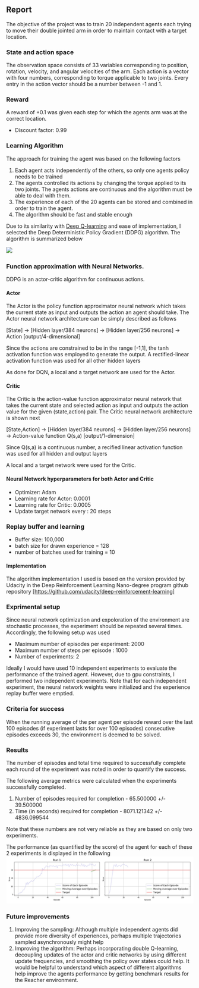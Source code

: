 ## Report

The objective of the project was to train 20 independent agents each trying to move their double jointed arm in order to maintain contact with a target location.

### State and action space

The observation space consists of 33 variables corresponding to position, rotation, velocity, and angular velocities of the arm. Each action is a vector with four numbers, corresponding to torque applicable to two joints. Every entry in the action vector should be a number between -1 and 1.

### Reward

A reward of +0.1 was given each step for which the agents arm was at the correct location.

- Discount factor: 0.99

### Learning Algorithm

The approach for training the agent was based on the following factors

1. Each agent acts independently of the others, so only one agents policy needs to be trained
2. The agents controlled its actions by changing the torque applied to its two joints. The agents actions are continuous and the algorithm must be able to deal with them.
3. The experience of each of the 20 agents can be stored and combined in order to train the agent.
4. The algorithm should be fast and stable enough

Due to its similarity with [Deep Q-learning](https://www.nature.com/articles/nature14236) and ease of implementation, I selected the Deep Deterministic Policy Gradient (DDPG) algorithm.
The algorithm is summarized below

![](https://spinningup.openai.com/en/latest/_images/math/5811066e89799e65be299ec407846103fcf1f746.svg)

### Function approximation with Neural Networks.

DDPG is an actor-critic algorithm for continuous actions. 

#### Actor

The Actor is the policy function approximator neural network which takes the current state as input and outputs the action an agent should take. The Actor neural network architecture can be simply described as follows

[State] -> [Hidden layer/384 neurons] -> [Hidden layer/256 neurons] -> Action [output/4-dimensional]

Since the actions are constrained to be in the range [-1,1], the tanh activation function was employed to generate the output. A rectified-linear activation function was used for all other hidden layers

As done for DQN, a local and a target network are used for the Actor. 

#### Critic

The Critic is the action-value function approximator neural network that takes the current state and selected action as input and outputs the action value for the given (state,action) pair. The Critic neural network architecture is shown next

[State,Action] -> [Hidden layer/384 neurons] -> [Hidden layer/256 neurons] -> Action-value function Q(s,a) [output/1-dimension]

Since Q(s,a) is a continuous number, a recified linear activation function was used for all hidden and output layers

A local and a target network were used for the Critic. 

#### Neural Network hyperparameters for both Actor and Critic
- Optimizer: Adam
- Learning rate for Actor: 0.0001
- Learning rate for Critic: 0.0005
- Update target network every : 20 steps

### Replay buffer and learning

- Buffer size: 100,000
- batch size for drawn experience = 128
- number of batches used for training = 10

#### Implementation
The algorithm implementation I used is based on the version provided by Udacity in the Deep Reinforcement Learning Nano-degree program github repository [https://github.com/udacity/deep-reinforcement-learning]


### Exprimental setup

Since neural network optimization and expoloration of the environment are stochastic processes, the experiment should be repeated several times. Accordingly, the following setup was used

- Maximum number of episodes per experiment: 2000
- Maximum number of steps per episode : 1000
- Number of experiments: 2

Ideally I would have used 10 independent experiments to evaluate the performance of the trained agent. However, due to gpu constraints, I performed two independent experiments.
Note that for each independent experiment, the neural network weights were initialized and the experience replay buffer were emptied.


### Criteria for success

When the running average of the per agent per episode reward over the last 100 episodes (if experiment lasts for over 100 episodes) consecutive episodes exceeds 30, the environment is deemed to be solved.

### Results
The number of episodes and total time required to successfully complete each round of the experiment was noted in order to quantify the success.

 The following average metrics were calculated when the experiments successfully completed.

1. Number of episodes required for completion - 65.500000 +/- 39.500000
2. Time (in seconds) required for completion - 8071.121342 +/- 4836.099544

Note that these numbers are not very reliable as they are based on only two experiments.

The performance (as quantified by the score) of the agent for each of these 2 experiments is displayed in the following ![figure](https://github.com/janamejaya/DRLND_Continuous_Control/blob/master/result_score.jpg)

### Future improvements

1. Improving the sampling: Although multiple independent agents did provide more diversity of experiences, perhaps multiple trajectories sampled asynchronously might help
2. Improving the algorithm: Perhaps incorporating double Q-learning, decoupling updates of the actor and critic networks by using different update frequencies, and smoothing the policy over states could help. It would be helpful to understand which aspect of different algorithms help improve the agents performance by getting benchmark results for the Reacher environment.
